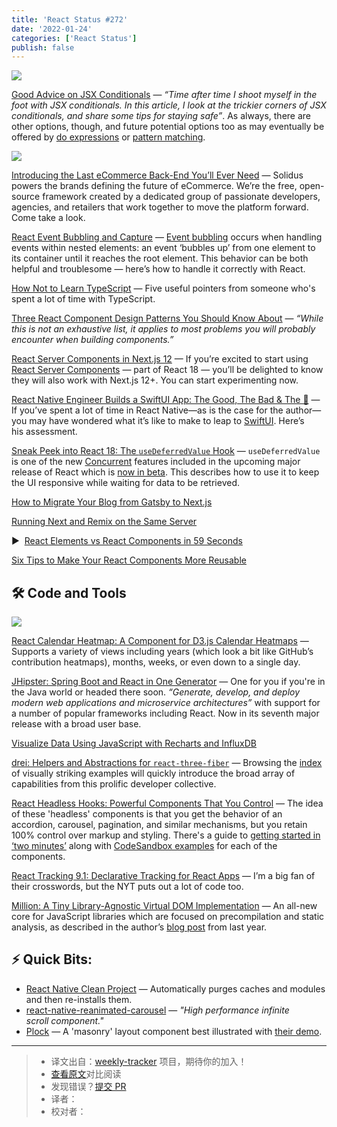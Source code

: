 ```yaml
---
title: 'React Status #272'
date: '2022-01-24'
categories: ['React Status']
publish: false
---
```

[![](https://res.cloudinary.com/cpress/image/upload/w_1280,e_sharpen:60/qscpaogir0sphevi4kgv.jpg)](https://react.statuscode.com/link/118599/web)

[Good Advice on JSX Conditionals](https://react.statuscode.com/link/118599/web "thoughtspile.github.io") — _“Time after time I shoot myself in the foot with JSX conditionals. In this article, I look at the trickier corners of JSX conditionals, and share some tips for staying safe”_. As always, there are other options, though, and future potential options too as may eventually be offered by [do expressions](https://react.statuscode.com/link/118600/web) or [pattern matching](https://react.statuscode.com/link/118601/web).

[![](https://copm.s3.amazonaws.com/4fa99f56.png)](https://react.statuscode.com/link/118604/web)

[Introducing the Last eCommerce Back-End You’ll Ever Need](https://react.statuscode.com/link/118604/web "solidus.io") — Solidus powers the brands defining the future of eCommerce. We’re the free, open-source framework created by a dedicated group of passionate developers, agencies, and retailers that work together to move the platform forward. Come take a look.

[React Event Bubbling and Capture](https://react.statuscode.com/link/118605/web "www.robinwieruch.de") — [Event bubbling](https://react.statuscode.com/link/118606/web) occurs when handling events within nested elements: an event ‘bubbles up’ from one element to its container until it reaches the root element. This behavior can be both helpful and troublesome — here’s how to handle it correctly with React.

[How Not to Learn TypeScript](https://react.statuscode.com/link/118607/web "fettblog.eu") — Five useful pointers from someone who's spent a lot of time with TypeScript.

[Three React Component Design Patterns You Should Know About](https://react.statuscode.com/link/118608/web "blog.openreplay.com") — _“While this is not an exhaustive list, it applies to most problems you will probably encounter when building components.”_

[React Server Components in Next.js 12](https://react.statuscode.com/link/118609/web "blog.logrocket.com") — If you’re excited to start using [React Server Components](https://react.statuscode.com/link/118610/web) — part of React 18 — you’ll be delighted to know they will also work with Next.js 12+. You can start experimenting now.

[React Native Engineer Builds a SwiftUI App: The Good, The Bad & The 🤯](https://react.statuscode.com/link/118611/web "medium.com") — If you’ve spent a lot of time in React Native—as is the case for the author—you may have wondered what it’s like to make to leap to [SwiftUI](https://react.statuscode.com/link/118612/web). Here’s his assessment.

[Sneak Peek into React 18: The `useDeferredValue` Hook](https://react.statuscode.com/link/118616/web "blog.saeloun.com") — `useDeferredValue` is one of the new [Concurrent](https://react.statuscode.com/link/118617/web) features included in the upcoming major release of React which is [now in beta](https://react.statuscode.com/link/118618/web). This describes how to use it to keep the UI responsive while waiting for data to be retrieved.


[How to Migrate Your Blog from Gatsby to Next.js](https://react.statuscode.com/link/118619/web)  

[Running Next and Remix on the Same Server](https://react.statuscode.com/link/118620/web)  

▶  [React Elements vs React Components in 59 Seconds](https://react.statuscode.com/link/118621/web)  

[Six Tips to Make Your React Components More Reusable](https://react.statuscode.com/link/118622/web)  

## 🛠 Code and Tools

[![](https://res.cloudinary.com/cpress/image/upload/w_1280,e_sharpen:60/mgfehsu52mnyuns6ojrg.jpg)](https://react.statuscode.com/link/118623/web)

[React Calendar Heatmap: A Component for D3.js Calendar Heatmaps](https://react.statuscode.com/link/118623/web "github.com") — Supports a variety of views including years (which look a bit like GitHub’s contribution heatmaps), months, weeks, or even down to a single day.

[JHipster: Spring Boot and React in One Generator](https://react.statuscode.com/link/118624/web "github.com") — One for you if you're in the Java world or headed there soon. _“Generate, develop, and deploy modern web applications and microservice architectures”_ with support for a number of popular frameworks including React. Now in its seventh major release with a broad user base.

[Visualize Data Using JavaScript with Recharts and InfluxDB](https://react.statuscode.com/link/118625/web "www.influxdata.com")

[drei: Helpers and Abstractions for `react-three-fiber`](https://react.statuscode.com/link/118626/web "github.com") — Browsing the [index](https://react.statuscode.com/link/118627/web) of visually striking examples will quickly introduce the broad array of capabilities from this prolific developer collective.

[React Headless Hooks: Powerful Components That You Control](https://react.statuscode.com/link/118628/web "github.com") — The idea of these 'headless' components is that you get the behavior of an accordion, carousel, pagination, and similar mechanisms, but you retain 100% control over markup and styling. There's a guide to [getting started in ‘two minutes’](https://react.statuscode.com/link/118629/web) along with [CodeSandbox examples](https://react.statuscode.com/link/118630/web) for each of the components.

[React Tracking 9.1: Declarative Tracking for React Apps](https://react.statuscode.com/link/118631/web "github.com") — I’m a big fan of their crosswords, but the NYT puts out a lot of code too.

[Million: A Tiny Library-Agnostic Virtual DOM Implementation](https://react.statuscode.com/link/118632/web "github.com") — An all-new core for JavaScript libraries which are focused on precompilation and static analysis, as described in the author’s [blog post](https://react.statuscode.com/link/118633/web) from last year.

## ⚡️ Quick Bits:

*   [React Native Clean Project](https://react.statuscode.com/link/118634/web) — Automatically purges caches and modules and then re-installs them.
*   [react-native-reanimated-carousel](https://react.statuscode.com/link/118635/web) — _"High performance infinite scroll component."_
*   [Plock](https://react.statuscode.com/link/118636/web) — A 'masonry' layout component best illustrated with [their demo](https://react.statuscode.com/link/118637/web).

---
> * 译文出自：[weekly-tracker](https://github.com/FEDarling/weekly-tracker) 项目，期待你的加入！
> * [查看原文](https://react.statuscode.com/issues/272)对比阅读
> * 发现错误？[提交 PR](https://github.com/FEDarling/weekly-tracker/blob/main/weeklys/react_status/272)
> * 译者：
> * 校对者：